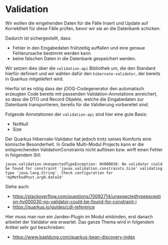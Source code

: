 # Validation

Wir wollen die eingehenden Daten für die Fälle Insert und Update auf Korrektheit für diese Fälle prüfen,
bevor wir sie an die Datenbank schicken.

Dadurch ist sichergestellt, dass:
- Fehler in den Eingabedaten frühzeitig auffallen und eine genaue Fehlerursache bestimmt werden kann
- keine falschen Daten in die Datenbank gespeichert werden.

Wir setzen dies über die `validation-api` Bibliothek um, die den Standard hierfür definiert
und wir wählen dafür den `hibernate-validator`, der bereits in Quarkus mitgeliefert wird.

Hierfür ist es nötig dass der jOOQ-Codegenerator den automatisch erzeugten Code bereits mit passenden 
Validation-Annotations anreichert, so dass die DTO und Record Objekte, welche die Eingabedaten zur Datenbank transportieren,
bereits für die Validierung vorbereitet sind.

Folgende Annotationen der `validation-api` sind hier eine gute Basis:
- NotNull
- Size

Der Quarkus Hibernate-Validator hat jedoch trotz seines Komforts eine komische Besonderheit.
In Gradle Multi-Modul Projects kann er die entsprechenden ValidationConstraints nicht auflösen bzw. wirft einen Fehler in folgendem Stil:
```
javax.validation.UnexpectedTypeException: HV000030: No validator could be found for constraint 'javax.validation.constraints.Size' validating type 'java.lang.String'. Check configuration for 'myMethodPost.arg0.dataId'
```
Siehe auch:
- https://stackoverflow.com/questions/70092714/unexpectedtypeexception-hv000030-no-validator-could-be-found-for-constraint-j
- https://quarkus.io/guides/cdi-reference

Hier muss man nun ein Jandex-Plugin im Modul einbinden, erst danach arbeitet der Validator wie erwartet.
Das ganze Thema wird in folgendem Artikel sehr gut beschrieben:
- https://www.baeldung.com/quarkus-bean-discovery-index
